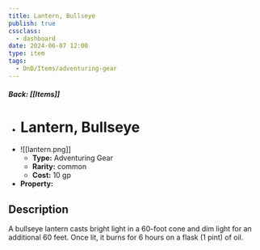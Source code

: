 ```yaml
---
title: Lantern, Bullseye
publish: true
cssclass:
  - dashboard
date: 2024-06-07 12:00
type: item
tags:
  - DnD/Items/adventuring-gear
---
```


##### Back: [[Items]]

- # Lantern, Bullseye
- ![[lantern.png]]
    - **Type:** Adventuring Gear
    - **Rarity:** common
    - **Cost:** 10 gp
- **Property:** 



## Description 

A bullseye lantern casts bright light in a 60-foot cone and dim light for an additional 60 feet. Once lit, it burns for 6 hours on a flask (1 pint) of oil. 
